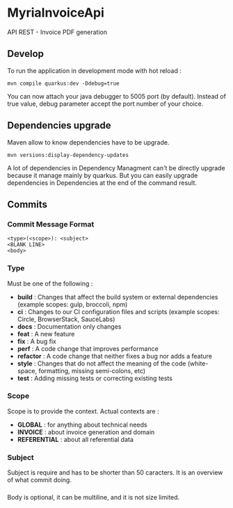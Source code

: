 # MyriaInvoiceApi
API REST - Invoice PDF generation

## Develop

To run the application in development mode with hot reload :
```
mvn compile quarkus:dev -Ddebug=true
```
You can now attach your java debugger to 5005 port (by default).
Instead of true value, debug parameter accept the port number of your choice.

## Dependencies upgrade

Maven allow to know dependencies have to be upgrade.
```
mvn versions:display-dependency-updates
```
A lot of dependencies in Dependency Managment can't be directly upgrade because it manage mainly by quarkus.
But you can easily upgrade dependencies in Dependencies at the end of the command result.

## Commits

### Commit Message Format
```
<type>(<scope>): <subject>
<BLANK LINE>
<body>
```

### Type

Must be one of the following :
- **build** : Changes that affect the build system or external dependencies (example scopes: gulp, broccoli, npm)
- **ci** : Changes to our CI configuration files and scripts (example scopes: Circle, BrowserStack, SauceLabs)
- **docs** : Documentation only changes
- **feat** : A new feature
- **fix** : A bug fix
- **perf** : A code change that improves performance
- **refactor** : A code change that neither fixes a bug nor adds a feature
- **style** : Changes that do not affect the meaning of the code (white-space, formatting, missing semi-colons, etc)
- **test** : Adding missing tests or correcting existing tests

### Scope

Scope is to provide the context. Actual contexts are :
- **GLOBAL** : for anything about technical needs
- **INVOICE** : about invoice generation and domain
- **REFERENTIAL** : about all referential data

### Subject

Subject is require and has to be shorter than 50 caracters. It is an overview of what commit doing.

###

Body is optional, it can be multiline, and it is not size limited.
